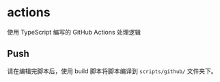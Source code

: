 # actions

使用 TypeScript 编写的 GitHub Actions 处理逻辑

## Push

请在编辑完脚本后，使用 build 脚本将脚本编译到 `scripts/github/` 文件夹下。
